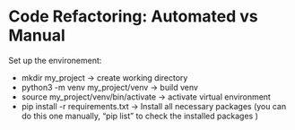 # Code Refactoring: Automated vs Manual

Set up the environement:
- mkdir my_project -> create working directory
- python3 -m venv my_project/venv -> build venv
- source my_project/venv/bin/activate -> activate virtual environment
- pip install -r requirements.txt -> Install all necessary packages (you can do this one manually, “pip list” to check the installed packages )
